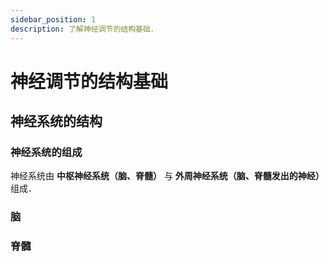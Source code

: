 ```yaml
---
sidebar_position: 1
description: 了解神经调节的结构基础．
---
```


# 神经调节的结构基础

## 神经系统的结构

### 神经系统的组成

神经系统由 **中枢神经系统（脑、脊髓）** 与 **外周神经系统（脑、脊髓发出的神经）** 组成．

### 脑

### 脊髓
